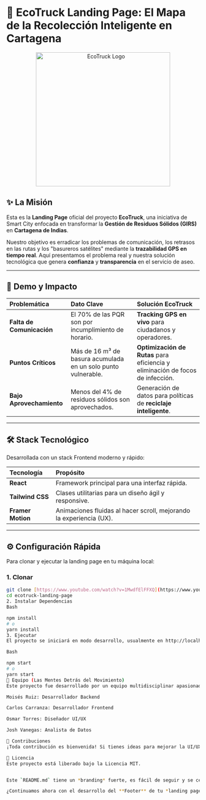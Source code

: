 # 🚚 EcoTruck Landing Page: El Mapa de la Recolección Inteligente en Cartagena

<p align="center">
  <img src="https://i.imgur.com/Tu6Xw7K.png" alt="EcoTruck Logo" width="350"/>
</p>

## ✨ La Misión

Esta es la **Landing Page** oficial del proyecto **EcoTruck**, una iniciativa de Smart City enfocada en transformar la **Gestión de Residuos Sólidos (GIRS)** en **Cartagena de Indias**.

Nuestro objetivo es erradicar los problemas de comunicación, los retrasos en las rutas y los "basureros satélites" mediante la **trazabilidad GPS en tiempo real**. Aquí presentamos el problema real y nuestra solución tecnológica que genera **confianza** y **transparencia** en el servicio de aseo.

---

## 🚀 Demo y Impacto

| Problemática | Dato Clave | Solución EcoTruck |
| :--- | :--- | :--- |
| **Falta de Comunicación** | El 70% de las PQR son por incumplimiento de horario. | **Tracking GPS en vivo** para ciudadanos y operadores. |
| **Puntos Críticos** | Más de 16 m³ de basura acumulada en un solo punto vulnerable. | **Optimización de Rutas** para eficiencia y eliminación de focos de infección. |
| **Bajo Aprovechamiento** | Menos del 4% de residuos sólidos son aprovechados. | Generación de datos para políticas de **reciclaje inteligente**. |

---

## 🛠️ Stack Tecnológico

Desarrollada con un stack Frontend moderno y rápido:

| Tecnología | Propósito |
| :--- | :--- |
| **React** | Framework principal para una interfaz rápida. |
| **Tailwind CSS** | Clases utilitarias para un diseño ágil y responsive. |
| **Framer Motion** | Animaciones fluidas al hacer scroll, mejorando la experiencia (UX). |

---

## ⚙️ Configuración Rápida

Para clonar y ejecutar la landing page en tu máquina local:

### 1. Clonar

```bash
git clone [https://www.youtube.com/watch?v=1MwdfElFFXQ](https://www.youtube.com/watch?v=1MwdfElFFXQ)
cd ecotruck-landing-page
2. Instalar Dependencias
Bash

npm install 
# o
yarn install 
3. Ejecutar
El proyecto se iniciará en modo desarrollo, usualmente en http://localhost:3000.

Bash

npm start
# o
yarn start
👥 Equipo (Las Mentes Detrás del Movimiento)
Este proyecto fue desarrollado por un equipo multidisciplinar apasionado por la tecnología y la sostenibilidad en Cartagena:

Moisés Ruiz: Desarrollador Backend

Carlos Carranza: Desarrollador Frontend

Osmar Torres: Diseñador UI/UX

Josh Vanegas: Analista de Datos

🤝 Contribuciones
¡Toda contribución es bienvenida! Si tienes ideas para mejorar la UI/UX o la documentación, no dudes en abrir un issue o enviar un Pull Request.

📄 Licencia
Este proyecto está liberado bajo la Licencia MIT.


Este `README.md` tiene un *branding* fuerte, es fácil de seguir y se centra en el **por qué** (el impacto) antes que en el **cómo** (el código).

¿Continuamos ahora con el desarrollo del **Footer** de tu *landing page*?
